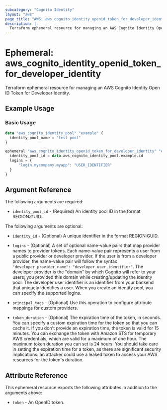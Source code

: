 ```yaml
---
subcategory: "Cognito Identity"
layout: "aws"
page_title: "AWS: aws_cognito_identity_openid_token_for_developer_identity"
description: |-
  Terraform ephemeral resource for managing an AWS Cognito Identity Open ID Token for Developer Identity.
---
```



# Ephemeral: aws_cognito_identity_openid_token_for_developer_identity

Terraform ephemeral resource for managing an AWS Cognito Identity Open ID Token for Developer Identity.

## Example Usage

### Basic Usage

```terraform
data "aws_cognito_identity_pool" "example" {
  identity_pool_name = "test pool"
}

ephemeral "aws_cognito_identity_openid_token_for_developer_identity" "example" {
  identity_pool_id = data.aws_cognito_identity_pool.example.id
  logins = {
	  "login.mycompany.myapp": "USER_IDENTIFIER"
  }
}
```

## Argument Reference

The following arguments are required:

* `identity_pool_id` - (Required) An identity pool ID in the format REGION:GUID.

The following arguments are optional:

* `identity_id` - (Optional) A unique identifier in the format REGION:GUID.

* `logins` - (Optional) A set of optional name-value pairs that map provider names to provider tokens. Each name-value pair represents a user from a public provider or developer provider. If the user is from a developer provider, the name-value pair will follow the syntax `"developer_provider_name": "developer_user_identifier"`. The developer provider is the "domain" by which Cognito will refer to your users; you provided this domain while creating/updating the identity pool. The developer user identifier is an identifier from your backend that uniquely identifies a user. When you create an identity pool, you can specify the supported logins.

* `principal_tags` - (Optional) Use this operation to configure attribute mappings for custom providers.

* `token_duration` - (Optional) The expiration time of the token, in seconds. You can specify a custom expiration time for the token so that you can cache it. If you don't provide an expiration time, the token is valid for 15 minutes. You can exchange the token with Amazon STS for temporary AWS credentials, which are valid for a maximum of one hour. The maximum token duration you can set is 24 hours. You should take care in setting the expiration time for a token, as there are significant security implications: an attacker could use a leaked token to access your AWS resources for the token's duration.

## Attribute Reference

This ephemeral resource exports the following attributes in addition to the arguments above:

* `token` - An OpenID token.


